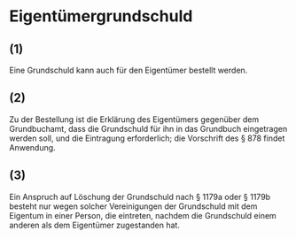 # Eigentümergrundschuld



## (1)

 Eine Grundschuld kann auch für den Eigentümer bestellt werden.

## (2)

 Zu der Bestellung ist die Erklärung des Eigentümers gegenüber dem Grundbuchamt, dass die Grundschuld für ihn in das Grundbuch eingetragen werden soll, und die Eintragung erforderlich; die Vorschrift des § 878 findet Anwendung.

## (3)

 Ein Anspruch auf Löschung der Grundschuld nach § 1179a oder § 1179b besteht nur wegen solcher Vereinigungen der Grundschuld mit dem Eigentum in einer Person, die eintreten, nachdem die Grundschuld einem anderen als dem Eigentümer zugestanden hat. 

